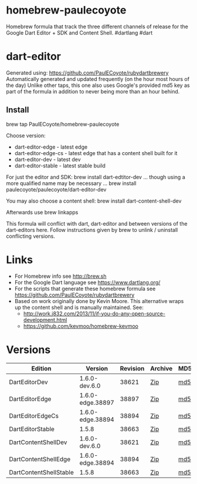 homebrew-paulecoyote
====================

Homebrew formula that track the three different channels of release for the Google Dart Editor + SDK and Content Shell.  #dartlang #dart

dart-editor
===========

Generated using: https://github.com/PaulECoyote/rubydartbrewery
Automatically generated and updated frequently (on the hour most hours of the day)
Unlike other taps, this one also uses Google's provided md5 key as part of the formula in addition to never being more than an hour behind.

Install
-------
brew tap PaulECoyote/homebrew-paulecoyote

Choose version:
* dart-editor-edge - latest edge
* dart-editor-edge-cs - latest edge that has a content shell built for it
* dart-editor-dev - latest dev
* dart-editor-stable - latest stable build

For just the editor and SDK:
brew install dart-edtitor-dev
... though using a more qualified name may be necessary ...
brew install paulecoyote/paulecoyote/dart-editor-dev

You may also choose a content shell:
brew install dart-content-shell-dev

Afterwards use 
brew linkapps

This formula will conflict with dart, dart-editor and between versions of the dart-editors here.  Follow instructions given by brew to unlink / uninstall conflicting versions.

Links
=====
* For Homebrew info see http://brew.sh
* For the Google Dart language see https://www.dartlang.org/
* For the scripts that generate these homebrew formula see https://github.com/PaulECoyote/rubydartbrewery
* Based on work originally done by Kevin Moore. This alternative wraps up the content shell and is manually maintained.  See: 
    * http://work.j832.com/2013/11/if-you-do-any-open-source-development.html
    * https://github.com/kevmoo/homebrew-kevmoo

Versions
========
| Edition | Version | Revision | Archive | MD5 | Notes |
| ------- | ------- | -------- | ------- | --- | ----- |
| DartEditorDev | 1.6.0-dev.6.0 | 38621 | [Zip](http://storage.googleapis.com/dart-archive/channels/dev/release/38621/editor/darteditor-macos-x64.zip) | [md5](http://storage.googleapis.com/dart-archive/channels/dev/release/38621/editor/darteditor-macos-x64.zip.md5sum) | [Changes](http://storage.googleapis.com/dart-archive/channels/dev/release/latest/changelog.html) |
| DartEditorEdge | 1.6.0-edge.38897 | 38897 | [Zip](http://storage.googleapis.com/dart-archive/channels/be/raw/38897/editor/darteditor-macos-x64.zip) | [md5](http://storage.googleapis.com/dart-archive/channels/be/raw/38897/editor/darteditor-macos-x64.zip.md5sum) | - |
| DartEditorEdgeCs | 1.6.0-edge.38894 | 38894 | [Zip](http://storage.googleapis.com/dart-archive/channels/be/raw/38894/editor/darteditor-macos-x64.zip) | [md5](http://storage.googleapis.com/dart-archive/channels/be/raw/38894/editor/darteditor-macos-x64.zip.md5sum) | - |
| DartEditorStable | 1.5.8 | 38663 | [Zip](http://storage.googleapis.com/dart-archive/channels/stable/release/38663/editor/darteditor-macos-x64.zip) | [md5](http://storage.googleapis.com/dart-archive/channels/stable/release/38663/editor/darteditor-macos-x64.zip.md5sum) | [Changes](http://storage.googleapis.com/dart-archive/channels/stable/release/latest/changelog.html) |
| DartContentShellDev | 1.6.0-dev.6.0 | 38621 | [Zip](http://storage.googleapis.com/dart-archive/channels/dev/release/38621/dartium/content_shell-macos-ia32-release.zip) | [md5](http://storage.googleapis.com/dart-archive/channels/dev/release/38621/dartium/content_shell-macos-ia32-release.zip.md5sum) | - |
| DartContentShellEdge | 1.6.0-edge.38894 | 38894 | [Zip](http://storage.googleapis.com/dart-archive/channels/be/raw/38894/dartium/content_shell-macos-ia32-release.zip) | [md5](http://storage.googleapis.com/dart-archive/channels/be/raw/38894/dartium/content_shell-macos-ia32-release.zip.md5sum) | - |
| DartContentShellStable | 1.5.8 | 38663 | [Zip](http://storage.googleapis.com/dart-archive/channels/stable/release/38663/dartium/content_shell-macos-ia32-release.zip) | [md5](http://storage.googleapis.com/dart-archive/channels/stable/release/38663/dartium/content_shell-macos-ia32-release.zip.md5sum) | - |
